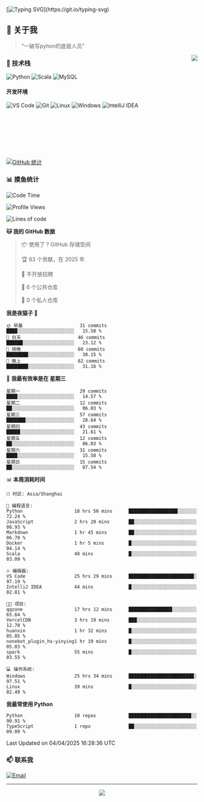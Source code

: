 [![Typing SVG](https://readme-typing-svg.herokuapp.com?font=Fira+Code&pause=1000&color=36BCF7&random=false&width=435&lines=print(%22Hello%2C+World!%22);%23+Welcome+to+my+code+space+%F0%9F%90%8D)](https://git.io/typing-svg)

## 🌟 关于我

> "一破写pyhon的底层人员"

<img align="right" src="https://github-readme-stats.vercel.app/api/top-langs/?username=huanxin996&theme=tokyonight" />

### 🎯 技术栈

![Python](https://img.shields.io/badge/Python-Expert-3776AB?style=for-the-badge&logo=python&logoColor=white)
![Scala](https://img.shields.io/badge/Scala-Expert-DC322F?style=for-the-badge&logo=scala&logoColor=white)
![MySQL](https://img.shields.io/badge/MySQL-Expert-4479A1?style=for-the-badge&logo=mysql&logoColor=white)

#### 开发环境

![VS Code](https://img.shields.io/badge/VS_Code-007ACC?style=for-the-badge&logo=visual-studio-code&logoColor=white)
![Git](https://img.shields.io/badge/Git-F05032?style=for-the-badge&logo=git&logoColor=white)
![Linux](https://img.shields.io/badge/Linux-FCC624?style=for-the-badge&logo=linux&logoColor=black)
![Windows](https://img.shields.io/badge/Windows_11-0078D4?style=for-the-badge&logo=windows11&logoColor=white)
![IntelliJ IDEA](https://img.shields.io/badge/IntelliJ_IDEA-000000?style=for-the-badge&logo=intellij-idea&logoColor=white)

<br/><br/><br/><br/><br/><br/>

  
[![GitHub 统计](https://github-readme-stats.vercel.app/api?username=huanxin996&show_icons=true&theme=tokyonight)](https://github.com/huanxin996)

### 📊 摸鱼统计

<!--START_SECTION:waka-->
![Code Time](http://img.shields.io/badge/Code%20Time-26%20hrs%2014%20mins-blue)

![Profile Views](http://img.shields.io/badge/%E4%B8%AA%E4%BA%BA%E8%B5%84%E6%96%99%E8%A7%82%E7%9C%8B%E6%AC%A1%E6%95%B0-139-blue)

![Lines of code](https://img.shields.io/badge/%E4%BB%8E%E3%80%8CHello%20World%E3%80%8D%E8%B5%B7%E6%88%91%E5%B7%B2%E7%BB%8F%E5%86%99%E4%BA%86-1.2%20million%20%E8%A1%8C%E4%BB%A3%E7%A0%81-blue)

**🐱 我的 GitHub 数据** 

> 📦  使用了 ? GitHub 存储空间 
 > 
> 🏆 83 个贡献，在 2025 年
 > 
> 🚫 不开放招聘
 > 
> 📜 6 个公共仓库 
 > 
> 🔑 0 个私人仓库 
 > 
**我是夜猫子 🦉** 

```text
🌞 早晨                     31 commits          ████░░░░░░░░░░░░░░░░░░░░░   15.58 % 
🌆 白天                     46 commits          ██████░░░░░░░░░░░░░░░░░░░   23.12 % 
🌃 傍晚                     60 commits          ████████░░░░░░░░░░░░░░░░░   30.15 % 
🌙 晚上                     62 commits          ████████░░░░░░░░░░░░░░░░░   31.16 % 
```
📅 **我最有效率是在 星期三** 

```text
星期一                      29 commits          ████░░░░░░░░░░░░░░░░░░░░░   14.57 % 
星期二                      12 commits          ██░░░░░░░░░░░░░░░░░░░░░░░   06.03 % 
星期三                      57 commits          ███████░░░░░░░░░░░░░░░░░░   28.64 % 
星期四                      43 commits          █████░░░░░░░░░░░░░░░░░░░░   21.61 % 
星期五                      12 commits          ██░░░░░░░░░░░░░░░░░░░░░░░   06.03 % 
星期六                      31 commits          ████░░░░░░░░░░░░░░░░░░░░░   15.58 % 
星期日                      15 commits          ██░░░░░░░░░░░░░░░░░░░░░░░   07.54 % 
```


📊 **本周消耗时间** 

```text
🕑︎ 时区: Asia/Shanghai

💬 编程语言: 
Python                   18 hrs 56 mins      ██████████████████░░░░░░░   72.24 % 
JavaScript               2 hrs 20 mins       ██░░░░░░░░░░░░░░░░░░░░░░░   08.93 % 
Markdown                 1 hr 45 mins        ██░░░░░░░░░░░░░░░░░░░░░░░   06.70 % 
Docker                   1 hr 5 mins         █░░░░░░░░░░░░░░░░░░░░░░░░   04.14 % 
Scala                    48 mins             █░░░░░░░░░░░░░░░░░░░░░░░░   03.09 % 

🔥 编辑器: 
VS Code                  25 hrs 29 mins      ████████████████████████░   97.19 % 
IntelliJ IDEA            44 mins             █░░░░░░░░░░░░░░░░░░░░░░░░   02.81 % 

🐱‍💻 项目: 
qqzone                   17 hrs 12 mins      ████████████████░░░░░░░░░   65.64 % 
VercelCDN                3 hrs 19 mins       ███░░░░░░░░░░░░░░░░░░░░░░   12.70 % 
huanxin                  1 hr 32 mins        █░░░░░░░░░░░░░░░░░░░░░░░░   05.85 % 
nonebot_plugin_hx-yinying1 hr 19 mins        █░░░░░░░░░░░░░░░░░░░░░░░░   05.03 % 
spark                    55 mins             █░░░░░░░░░░░░░░░░░░░░░░░░   03.55 % 

💻 操作系统: 
Windows                  25 hrs 34 mins      ████████████████████████░   97.51 % 
Linux                    39 mins             █░░░░░░░░░░░░░░░░░░░░░░░░   02.49 % 
```

**我最常使用 Python** 

```text
Python                   10 repos            ███████████████████████░░   90.91 % 
TypeScript               1 repo              ██░░░░░░░░░░░░░░░░░░░░░░░   09.09 % 
```




 Last Updated on 04/04/2025 16:28:36 UTC
<!--END_SECTION:waka-->

### 📫 联系我

[![Email](https://img.shields.io/badge/Email-D14836?style=for-the-badge&logo=gmail&logoColor=white)](mailto:mc.xiaolang@Foxmail.com)

---

<p align="center">
  <img src="https://profile-counter.glitch.me/huanxin996/count.svg" />
</p>